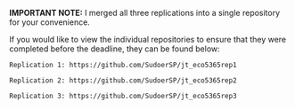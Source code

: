 **IMPORTANT NOTE:** I merged all three replications into a single repository for your convenience.

If you would like to view the individual repositories to ensure that they were completed before the deadline, they can be found below:

    
    Replication 1: https://github.com/SudoerSP/jt_eco5365rep1
    
    Replication 2: https://github.com/SudoerSP/jt_eco5365rep2
    
    Replication 3: https://github.com/SudoerSP/jt_eco5365rep3
    
